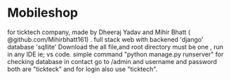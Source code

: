 # Mobileshop
for ticktech company, made by Dheeraj Yadav and Mihir Bhatt ( @github.com/Mihirbhatt161) .
full stack web with backened 'django' database 'sqllite'
Download the all file,and root directory must be one , run in any IDE ie; vs code. simple command "python manage.py runserver" for checking database in contact go to /admin and username and 
password both are "tickteck" and for login also use "ticktech".
